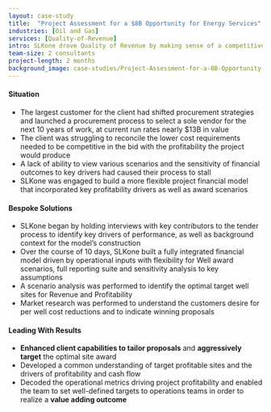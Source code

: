 ```yaml
---
layout: case-study
title:  "Project Assessment for a $8B Opportunity for Energy Services"
industries: [Oil and Gas]
services: [Quality-of-Revenue]
intro: SLKone drove Quality of Revenue by making sense of a competitive project bidding environment and develop a plan to deliver value to shareholders
team-size: 2 consultants
project-length: 2 months
background_image: case-studies/Project-Assessment-for-a-8B-Opportunity-for-Energy-Services.jpg
---
```


#### Situation
- The largest customer for the client had shifted procurement strategies and launched a procurement process to select a sole vendor for the next 10 years of work, at current run rates nearly $13B in value
- The client was struggling to reconcile the lower cost requirements needed to be competitive in the bid with the profitability the project would produce
- A lack of ability to view various scenarios and the sensitivity of financial outcomes to key drivers had caused their process to stall
- SLKone was engaged to build a more flexible project financial model that incorporated key profitability drivers as well as award scenarios

#### Bespoke Solutions
- SLKone began by holding interviews with key contributors to the tender process to identify key drivers of performance, as well as background context for the model’s construction
- Over the course of 10 days, SLKone built a fully integrated financial model driven by operational inputs with flexibility for Well award scenarios, full reporting suite and sensitivity analysis to key assumptions
- A scenario analysis was performed to identify the optimal target well sites for Revenue and Profitability
- Market research was performed to understand the customers desire for per well cost reductions and to indicate winning proposals

#### Leading With Results
- **Enhanced client capabilities to tailor proposals** and **aggressively target** the optimal site award
- Developed a common understanding of target profitable sites and the drivers of profitability and cash flow
- Decoded the operational metrics driving project profitability and enabled the team to set well-defined targets to operations teams in order to realize a **value adding outcome**
